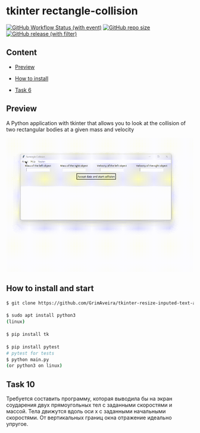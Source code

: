 # tkinter rectangle-collision

[![GitHub Workflow Status (with event)](https://img.shields.io/github/actions/workflow/status/grimaveira/tkinter-rectangle-collision/python-app.yml)](https://github.com/GrimAveira/tkinter-rectangle-collision/actions)
[![GitHub repo size](https://img.shields.io/github/repo-size/grimaveira/tkinter-resize-inputed-text-app)](https://github.com/GrimAveira/tkinter-rectangle-collision)
[![GitHub release (with filter)](https://img.shields.io/github/v/release/grimaveira/tkinter-rectangle-collision?link=https%3A%2F%2Fgithub.com%2FGrimAveira%2Ftkinter-rectangle-collision%2Freleases)](https://github.com/GrimAveira/tkinter-rectangle-collision/releases/tag/v0.0.3)

## Content

- [Preview](#preview)

- [How to install](#how-to-install-and-start)

- [Task 6](#task-6)

## Preview

A Python application with tkinter that allows you to look at the collision of two rectangular bodies at a given mass and velocity

![Watch the video](./img/RectangleCollision.gif)

## How to install and start

```bash
$ git clone https://github.com/GrimAveira/tkinter-resize-inputed-text-app.

$ sudo apt install python3
(linux)

$ pip install tk

$ pip install pytest
# pytest for tests
$ python main.py
(or python3 on linux)

```

## Task 10

Требуется составить программу, которая выводила бы на экран cоударения двух прямоугольных тел с заданными скоростями и массой. 
Тела движутся вдоль оси x c заданными начальными скоростями. От вертикальных границ окна отражение идеально упругое.
